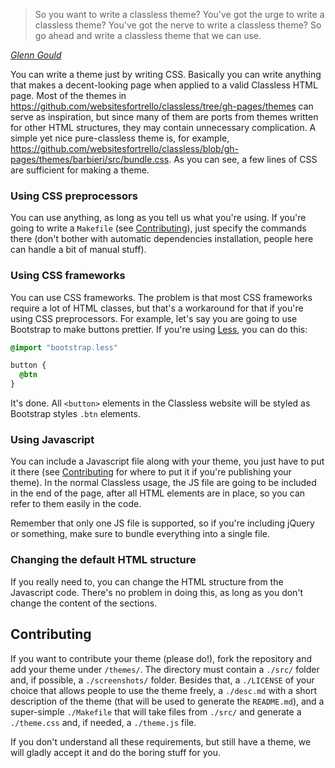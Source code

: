 > So you want to write a classless theme?
> You've got the urge to write a classless theme?
> You've got the nerve to write a classless theme?
> So go ahead and write a classless theme that we can use.

_[Glenn Gould](https://www.youtube.com/watch?v=QZM4yxbE0ZE)_



You can write a theme just by writing CSS. Basically you can write anything that makes a decent-looking page when applied to a valid Classless HTML page. Most of the themes in https://github.com/websitesfortrello/classless/tree/gh-pages/themes can serve as inspiration, but since many of them are ports from themes written for other HTML structures, they may contain unnecessary complication. A simple yet nice pure-classless theme is, for example, https://github.com/websitesfortrello/classless/blob/gh-pages/themes/barbieri/src/bundle.css. As you can see, a few lines of CSS are sufficient for making a theme.

### Using CSS preprocessors

You can use anything, as long as you tell us what you're using. If you're going to write a `Makefile` (see [Contributing](#Contributing)), just specify the commands there (don't bother with automatic dependencies installation, people here can handle a bit of manual stuff).

### Using CSS frameworks

You can use CSS frameworks. The problem is that most CSS frameworks require a lot of HTML classes, but that's a workaround for that if you're using CSS preprocessors. For example, let's say you are going to use Bootstrap to make buttons prettier. If you're using [Less](http://lesscss.org/), you can do this:

```css
@import "bootstrap.less"

button {
  @btn
}
```

It's done. All `<button>` elements in the Classless website will be styled as Bootstrap styles `.btn` elements.

### Using Javascript

You can include a Javascript file along with your theme, you just have to put it there (see [Contributing](#Contributing) for where to put it if you're publishing your theme). In the normal Classless usage, the JS file are going to be included in the end of the page, after all HTML elements are in place, so you can refer to them easily in the code.

Remember that only one JS file is supported, so if you're including jQuery or something, make sure to bundle everything into a single file.

### Changing the default HTML structure

If you really need to, you can change the HTML structure from the Javascript code. There's no problem in doing this, as long as you don't change the content of the sections.

## Contributing

If you want to contribute your theme (please do!), fork the repository and add your theme under `/themes/`. The directory must contain a `./src/` folder and, if possible, a `./screenshots/` folder. Besides that, a `./LICENSE` of your choice that allows people to use the theme freely, a `./desc.md` with a short description of the theme (that will be used to generate the `README.md`), and a super-simple `./Makefile` that will take files from `./src/` and generate a `./theme.css` and, if needed, a `./theme.js` file.

If you don't understand all these requirements, but still have a theme, we will gladly accept it and do the boring stuff for you.
